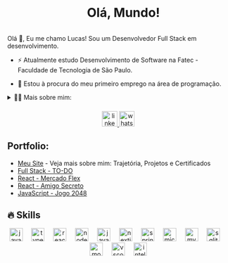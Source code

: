 <!--título-->
<div id="user-content-toc">
  <ul align="center">
    <summary><h1 style="display: inline-block">Olá, Mundo!</h1></summary>
</div>

<!-- Presentation -->
<p>
  Olá 👋, Eu me chamo Lucas! Sou um Desenvolvedor Full Stack em desenvolvimento.
  
  - ⚡ Atualmente estudo Desenvolvimento de Software na Fatec - Faculdade de Tecnologia de São Paulo.

  - 🔭 Estou à procura do meu primeiro emprego na área de programação.
</p>

<!-- Dropdown -->
<details>
  <summary>👨‍💻 Mais sobre mim: </summary>

  - 💬 Iniciei minha jornada na tecnologia com entusiasmo e sede de aprendizado, focando em me tornar desenvolvedor Full-Stack com linguagens e frameworks como JavaScript, React, Node.JS e Java.

  - ⚡Gosto de ler, ouvir músicas, assitir séries, além de acompahar os jogos do meu time do coração! Acredito que nossos interesses pessoais contribuem para uma percepção mais apurada de tudo para a resolução de problemas. \o/

  - 👷‍♂️ Mais projetos serão adicionados em breve, então volte sempre e terá novidades! Estou em constante desenvolvimento. 
</details>

<!-- Links -->
###

<div align="center">
  <a href="https://www.linkedin.com/in/eulucas1604/" target="_blank">
    <img src="https://img.shields.io/static/v1?message=LinkedIn&logo=linkedin&label=&color=0077B5&logoColor=white&labelColor=&style=for-the-badge" height="35" alt="linkedin logo"  />
  </a>
  <a href="https://wa.me/5511998975267" target="_blank">
    <img src="https://img.shields.io/static/v1?message=Whatsapp&logo=whatsapp&label=&color=25D366&logoColor=white&labelColor=&style=for-the-badge" height="35" alt="whatsapp logo"  />
  </a>
</div>

###

<!-- Portfolio -->
## Portfolio:
- [Meu Site](https://portfolio-lucas-marques.vercel.app/) - Veja mais sobre mim: Trajetória, Projetos e Certificados 
- [Full Stack - TO-DO](https://github.com/eulucas1/to-do-fullstack)
- [React - Mercado Flex](https://github.com/eulucas1/react-mercado-flex)
- [React - Amigo Secreto](https://github.com/eulucas1/ts_amigosecreto)
- [JavaScript - Jogo 2048 ](https://github.com/eulucas1/jogo_2048)


## 🔥 Skills
<!-- Skills: Programming Languages -->
  <div align="center">
  <img src="https://cdn.jsdelivr.net/gh/devicons/devicon/icons/javascript/javascript-original.svg" height="30" alt="javascript logo"  />
  <img width="12" />
  <img src="https://cdn.jsdelivr.net/gh/devicons/devicon/icons/typescript/typescript-original.svg" height="30" alt="typescript logo"  />
  <img width="12" />
  <img src="https://cdn.jsdelivr.net/gh/devicons/devicon/icons/react/react-original.svg" height="30" alt="react logo"  />
  <img width="12" />
  <img src="https://cdn.jsdelivr.net/gh/devicons/devicon/icons/nodejs/nodejs-original.svg" height="30" alt="nodejs logo"  />
  <img width="12" />
  <img src="https://cdn.jsdelivr.net/gh/devicons/devicon/icons/java/java-original.svg" height="30" alt="java logo"  />
  <img width="12" />
  <img src="https://cdn.jsdelivr.net/gh/devicons/devicon/icons/nextjs/nextjs-original.svg" height="30" alt="nextjs logo"  />
  <img width="12" />
  <img src="https://cdn.jsdelivr.net/gh/devicons/devicon/icons/spring/spring-original.svg" height="30" alt="spring logo"  />
  <img width="12" />
  <img src="https://cdn.jsdelivr.net/gh/devicons/devicon/icons/microsoftsqlserver/microsoftsqlserver-plain.svg" height="30" alt="microsoftsqlserver logo"  />
  <img width="12" />
  <img src="https://cdn.jsdelivr.net/gh/devicons/devicon/icons/mysql/mysql-original.svg" height="30" alt="mysql logo"  />
  <img width="12" />
  <img src="https://cdn.jsdelivr.net/gh/devicons/devicon/icons/sqlite/sqlite-original.svg" height="30" alt="sqlite logo"  />
  <img width="12" />
  <img src="https://cdn.jsdelivr.net/gh/devicons/devicon/icons/mongodb/mongodb-original.svg" height="30" alt="mongodb logo"  />
  <img width="12" />
  <img src="https://cdn.jsdelivr.net/gh/devicons/devicon/icons/vscode/vscode-original.svg" height="30" alt="vscode logo"  />
  <img width="12" />
  <img src="https://cdn.jsdelivr.net/gh/devicons/devicon/icons/intellij/intellij-original.svg" height="30" alt="intellij logo"  />
</div>
